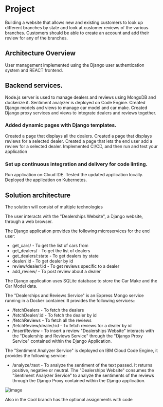 # Project
Building a website that allows new and existing customers to look up different branches by state and look at customer reviews of the various branches. Customers should be able to create an account and add their review for any of the branches.

## Architecture Overview


User management implemented using the Django user authentication system and REACT frontend.

## Backend services.

Node.js server is used to manage dealers and reviews using MongoDB and dockerize it.
Sentiment analyzer is deployed on Code Engine.
Created Django models and views to manage car model and car make.
Created Django proxy services and views to integrate dealers and reviews together.

### Added dynamic pages with Django templates.

Created a page that displays all the dealers.
Created a page that displays reviews for a selected dealer.
Created a page that lets the end user add a review for a selected dealer.
Implemented CI/CD, and then run and test your application

### Set up continuous integration and delivery for code linting.
Run application on Cloud IDE.
Tested the updated application locally.
Deployed the application on Kubernetes.

## Solution architecture
The solution will consist of multiple technologies

The user interacts with the "Dealerships Website", a Django website, through a web browser.

The Django application provides the following microservices for the end user:

* get_cars/ - To get the list of cars from
* get_dealers/ - To get the list of dealers
* get_dealers/:state - To get dealers by state
* dealer/:id - To get dealer by id
* review/dealer/:id - To get reviews specific to a dealer
* add_review/ - To post review about a dealer
  
The Django application uses SQLite database to store the Car Make and the Car Model data.

The "Dealerships and Reviews Service" is an Express Mongo service running in a Docker container. It provides the following services::

* /fetchDealers - To fetch the dealers
* /fetchDealer/:id - To fetch the dealer by id
* /fetchReviews - To fetch all the reviews
* /fetchReview/dealer/:id - To fetch reviews for a dealer by id
* /insertReview - To insert a review
"Dealerships Website" interacts with the "Dealership and Reviews Service" through the "Django Proxy Service" contained within the Django Application.

The "Sentiment Analyzer Service" is deployed on IBM Cloud Code Engine, it provides the following service:

* /analyze/:text - To analyze the sentiment of the text passed. It returns positive, negative or neutral.
The "Dealerships Website" consumes the "Sentiment Analyzer Service" to analyze the sentiments of the reviews through the Django Proxy contained within the Django application.

![image](https://github.com/diversv/xrwvm-fullstack_developer_capstone/assets/111029490/060b3e4f-2c6e-4a57-ba8a-d068855d547b)

Also in the Cool branch has the optional assignments with code
